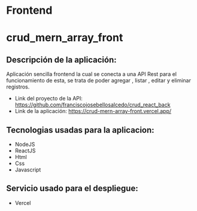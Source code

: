 # Frontend
# crud_mern_array_front 
## Descripción de la aplicación:
Aplicación sencilla frontend la cual se conecta a una API Rest para el funcionamiento de esta, se trata de poder agregar , listar , editar y eliminar registros.
- Link del proyecto de la API: https://github.com/franciscojosebellosalcedo/crud_react_back
- Link de la aplicación: https://crud-mern-array-front.vercel.app/

## Tecnologias usadas para la aplicacion:
- NodeJS
- ReactJS
- Html
- Css
- Javascript
## Servicio usado para el despliegue:
- Vercel
